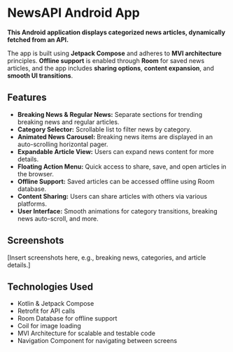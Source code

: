 # NewsAPI Android App

**This Android application displays categorized news articles, dynamically fetched from an API.**

The app is built using **Jetpack Compose** and adheres to **MVI architecture** principles. **Offline support** is enabled through **Room** for saved news articles, and the app includes **sharing options**, **content expansion**, and **smooth UI transitions**.

## Features

* **Breaking News & Regular News:** Separate sections for trending breaking news and regular articles.
* **Category Selector:** Scrollable list to filter news by category.
* **Animated News Carousel:** Breaking news items are displayed in an auto-scrolling horizontal pager.
* **Expandable Article View:** Users can expand news content for more details.
* **Floating Action Menu:** Quick access to share, save, and open articles in the browser.
* **Offline Support:** Saved articles can be accessed offline using Room database.
* **Content Sharing:** Users can share articles with others via various platforms.
* **User Interface:** Smooth animations for category transitions, breaking news auto-scroll, and more.

## Screenshots

[Insert screenshots here, e.g., breaking news, categories, and article details.]

## Technologies Used

* Kotlin & Jetpack Compose
* Retrofit for API calls
* Room Database for offline support
* Coil for image loading
* MVI Architecture for scalable and testable code
* Navigation Component for navigating between screens

